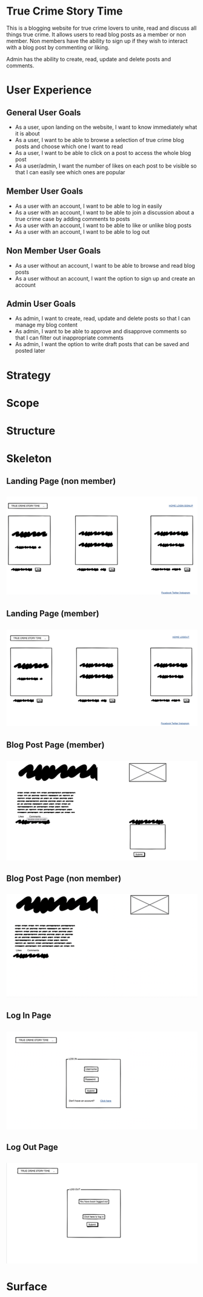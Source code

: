 # True Crime Story Time #

This is a blogging website for true crime lovers to unite, read and discuss all things true crime.   It allows users to read blog posts as a member or non member.  Non members have the ability to sign up if they wish to interact with a blog post by commenting or liking.  

Admin has the ability to create, read, update and delete posts and comments.

# User Experience #

## General User Goals ##
- As a user, upon landing on the website, I want to know immediately what it is about
- As a user, I want to be able to browse a selection of true crime blog posts and choose which one I want to read
- As a user, I want to be able to click on a post to access the whole blog post
- As a user/admin, I want the number of likes on each post to be visible so that I can easily see which ones are popular

## Member User Goals ##
- As a user with an account, I want to be able to log in easily 
- As a user with an account, I want to be able to join a discussion about a true crime case by adding comments to posts 
- As a user with an account, I want to be able to like or unlike blog posts
- As a user with an account, I want to be able to log out 

## Non Member User Goals ##
- As a user without an account, I want to be able to browse and read blog posts
- As a user without an account, I want the option to sign up and create an account

## Admin User Goals ##
- As admin, I want to create, read, update and delete posts so that I can manage my blog content
- As admin, I want to be able to approve and disapprove comments so that I can filter out inappropriate comments
- As admin, I want the option to write draft posts that can be saved and posted later 

# Strategy 





# Scope 





# Structure 





# Skeleton 

## Landing Page (non member) 

<h2 align ="center"><img src = "assets/docs/landingpage.png"></h2>

## Landing Page (member) 

<h2 align ="center"><img src = "assets/docs/landing_member.png"></h2>

## Blog Post Page (member)

<h2 align ="center"><img src = "assets/docs/blogpost_member.png"></h2>

## Blog Post Page (non member)

<h2 align ="center"><img src = "assets/docs/blogpost_nonmember.png"></h2>

## Log In Page 

<h2 align ="center"><img src = "assets/docs/login.png"></h2>

## Log Out Page 

<h2 align ="center"><img src = "assets/docs/logout.png"></h2>









# Surface #








